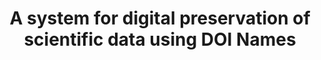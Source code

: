 ---
abstract: null
creators:
- Uwe Rosemann
date: null
document_url: https://services.phaidra.univie.ac.at/api/object/o:294516/download
grand_parent: iPRES
institutions: []
keywords:
- beijing
landing_page_url: https://phaidra.univie.ac.at/o:294516
language: eng
layout: publication
license: CC BY-SA 3.0 AT
notes_url: null
parent: iPRES 2007
publication_type: presentation
size: 432353
slides_url: null
source_name: iPRES
stream_url: null
title: A system for digital preservation of scientific data using DOI Names
year: 2007
---